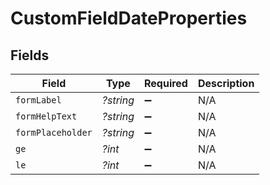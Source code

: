 # CustomFieldDateProperties


## Fields

| Field              | Type               | Required           | Description        |
| ------------------ | ------------------ | ------------------ | ------------------ |
| `formLabel`        | *?string*          | :heavy_minus_sign: | N/A                |
| `formHelpText`     | *?string*          | :heavy_minus_sign: | N/A                |
| `formPlaceholder`  | *?string*          | :heavy_minus_sign: | N/A                |
| `ge`               | *?int*             | :heavy_minus_sign: | N/A                |
| `le`               | *?int*             | :heavy_minus_sign: | N/A                |